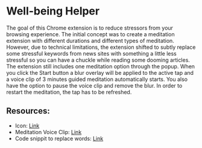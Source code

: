 # Well-being Helper

The goal of this Chrome extension is to reduce stressors from your browsing experience. The initial concept was to create a meditation extension with different durations and different types of meditation. However, due to technical limitations, the extension shifted to subtly replace some stressful keywords from news sites with something a little less stressful so you can have a chuckle while reading some dooming articles. The extension still includes one meditation option through the popup. When you click the Start button a blur overlay will be applied to the active tap and a voice clip of 3 minutes guided meditation automatically starts. You also have the option to pause the voice clip and remove the blur. In order to restart the meditation, the tap has to be refreshed.

## Resources: 
* Icon: [Link](https://www.flaticon.com/free-icon/nature_3202837?term=relax&related_id=3202837)
* Meditation Voice Clip: [Link](https://www.uclahealth.org/marc/body.cfm?id=22&iirf_redirect=1)
* Code snippit to replace words: [Link](https://9to5google.com/2015/06/14/how-to-make-a-chrome-extensions/)
